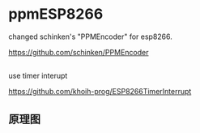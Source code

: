 # ppmESP8266

changed schinken's "PPMEncoder" for esp8266.

https://github.com/schinken/PPMEncoder
## 

use timer interupt

https://github.com/khoih-prog/ESP8266TimerInterrupt

## 原理图




